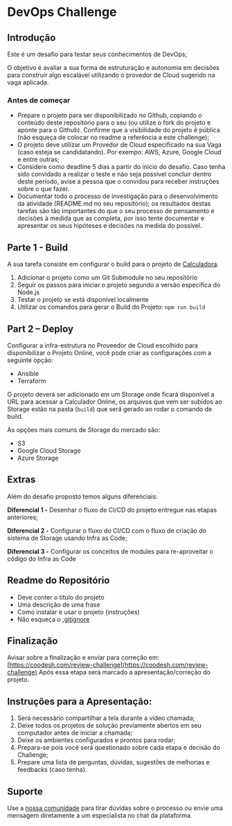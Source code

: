 # DevOps Challenge

## Introdução

Este é um desafio para testar seus conhecimentos de DevOps;

O objetivo é avaliar a sua forma de estruturação e autonomia em decisões para construir algo escalável utilizando o provedor de Cloud sugerido na vaga aplicada.

### Antes de começar

- Prepare o projeto para ser disponibilizado no Github, copiando o conteúdo deste repositório para o seu (ou utilize o fork do projeto e aponte para o Github). Confirme que a visibilidade do projeto é pública (não esqueça de colocar no readme a referência a este challenge);
- O projeto deve utilizar um Provedor de Cloud especificado na sua Vaga (caso esteja se candidatando). Por exempo: AWS, Azure, Google Cloud e entre outras;
- Considere como deadline 5 dias a partir do início do desafio. Caso tenha sido convidado a realizar o teste e não seja possível concluir dentro deste período, avise a pessoa que o convidou para receber instruções sobre o que fazer.
- Documentar todo o processo de investigação para o desenvolvimento da atividade (README.md no seu repositório); os resultados destas tarefas são tão importantes do que o seu processo de pensamento e decisões à medida que as completa, por isso tente documentar e apresentar os seus hipóteses e decisões na medida do possível.

## **Parte 1 - Build**

A sua tarefa consiste em configurar o build para o projeto de [Calculadora](https://github.com/ahfarmer/calculator).

1. Adicionar o projeto como um Git Submodule no seu repositório
2. Seguir os passos para iniciar o projeto segundo a versão especifica do Node.js
3. Testar o projeto se está disponível localmente
4. Utilizar os comandos para gerar o Build do Projeto: `npm run build`

## **Part 2 – Deploy**

Configurar a infra-estrutura no Proveedor de Cloud escolhido para disponibilizar o Projeto Online, você pode criar as configurações com a seguinte opção:

- Ansible
- Terraform

O projeto deverá ser adicionado em um Storage onde ficará disponível a URL para acessar a Calculador Online, os arquivos que vem ser subidos ao Storage estão na pasta (`build`)
que será gerado ao rodar o comando de build. 

As opções mais comuns de Storage do mercado são:

- S3
- Google Cloud Storage
- Azure Storage

## Extras

Além do desafio proposto temos alguns diferenciais:

**Diferencial 1 -** Desenhar o fluxo de CI/CD do projeto entregue nas etapas anteriores;

**Diferencial 2 -** Configurar o fluxo do CI/CD com o fluxo de criação do sistema de Storage usando Infra as Code;

**Diferencial 3 -** Configurar os conceitos de modules para re-aproveitar o código do Infra as Code


## Readme do Repositório

- Deve conter o título do projeto
- Uma descrição de uma frase
- Como instalar e usar o projeto (instruções)
- Não esqueça o [.gitignore](https://www.toptal.com/developers/gitignore)

## Finalização

Avisar sobre a finalização e enviar para correção em: [https://coodesh.com/review-challenge](https://coodesh.com/review-challenge)
Após essa etapa será marcado a apresentação/correção do projeto.

## Instruções para a Apresentação:

1. Será necessário compartilhar a tela durante a vídeo chamada;
2. Deixe todos os projetos de solução previamente abertos em seu computador antes de iniciar a chamada;
3. Deixe os ambientes configurados e prontos para rodar;
4. Prepara-se pois você será questionado sobre cada etapa e decisão do Challenge;
5. Prepare uma lista de perguntas, dúvidas, sugestões de melhorias e feedbacks (caso tenha).

## Suporte

Use a [nossa comunidade](https://discord.com/invite/rdXbEvjsWu) para tirar dúvidas sobre o processo ou envie uma mensagem diretamente a um especialista no chat da plataforma.
